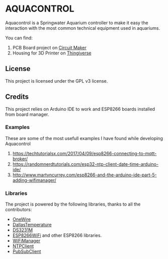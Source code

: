 # AQUACONTROL
Aquacontrol is a Springwater Aquarium controller to make it easy the interaction with the most common technical equipment used in aquariums.

You can find:
1. PCB Board project on [Circuit Maker](https://workspace.circuitmaker.com/Projects/Details/Pablo-Garcia/Aquacontrol)
1. Housing for 3D Printer on [Thingiverse](https://www.thingiverse.com/thing:3843515)

## License
This project is licensed under the GPL v3 license.

## Credits
This project relies on Arduino IDE to work and ESP8266 boards installed from board manager.

### Examples
These are some of the most usefull examples I have found while developing Aquacontrol
1. https://techtutorialsx.com/2017/04/09/esp8266-connecting-to-mqtt-broker/
1. https://randomnerdtutorials.com/esp32-ntp-client-date-time-arduino-ide/
1. http://www.martyncurrey.com/esp8266-and-the-arduino-ide-part-5-adding-wifimanager/

### Libraries
The project is powered by the following libraries, thanks to all the contributors:
- [OneWire](https://www.pjrc.com/teensy/td_libs_OneWire.html)
- [DallasTemperature](https://github.com/milesburton/Arduino-Temperature-Control-Library)
- [DS3231M](https://github.com/SV-Zanshin/DS3231M)
- [ESP8266WiFi](https://arduino-esp8266.readthedocs.io/en/latest/) and other ESP8266 libraries.
- [WiFiManager](https://github.com/kentaylor/WiFiManager)
- [NTPClient](https://github.com/taranais/NTPClient)
- [PubSubClient](https://pubsubclient.knolleary.net/)
